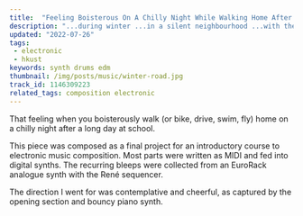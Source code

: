 ```yaml
---
title:  "Feeling Boisterous On A Chilly Night While Walking Home After A Long Day At School"
description: "...during winter ...in a silent neighbourhood ...with the entire road to yourself."
updated: "2022-07-26"
tags:
 - electronic
 - hkust
keywords: synth drums edm
thumbnail: /img/posts/music/winter-road.jpg
track_id: 1146309223
related_tags: composition electronic
---
```


That feeling when you boisterously walk (or bike, drive, swim, fly) home on a chilly night after a long day at school.

This piece was composed as a final project for an introductory course to electronic music composition. Most parts were written as MIDI and fed into digital synths. The recurring bleeps were collected from an EuroRack analogue synth with the René sequencer.

The direction I went for was contemplative and cheerful, as captured by the opening section and bouncy piano synth.
